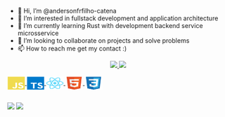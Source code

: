 - 👋 Hi, I’m @andersonfrfilho-catena
- 👀 I’m interested in fullstack development and application architecture
- 🌱 I’m currently learning Rust with development backend service microsservice
- 💞️ I’m looking to collaborate on projects and solve problems
- 📫 How to reach me get my contact :)

<div align="center">
  <a href="https://github.com/github.com/andersonfrfilho-catena">
  <img height="180em" src="https://github-readme-stats.vercel.app/api?username=andersonfrfilho-catena&show_icons=true&theme=dracula&include_all_commits=true&count_private=true"/>
  <img height="180em" src="https://github-readme-stats.vercel.app/api/top-langs/?username=andersonfrfilho-catena&layout=compact&langs_count=7&theme=dracula"/>
</div>
<div style="display: inline_block"><br>
  <img align="center" alt="Js" height="30" width="40" src="https://raw.githubusercontent.com/devicons/devicon/master/icons/javascript/javascript-plain.svg">
  <img align="center" alt="Ts" height="30" width="40" src="https://raw.githubusercontent.com/devicons/devicon/master/icons/typescript/typescript-plain.svg">
  <img align="center" alt="React" height="30" width="40" src="https://raw.githubusercontent.com/devicons/devicon/master/icons/react/react-original.svg">
  <img align="center" alt="HTML" height="30" width="40" src="https://raw.githubusercontent.com/devicons/devicon/master/icons/html5/html5-original.svg">
  <img align="center" alt="CSS" height="30" width="40" src="https://raw.githubusercontent.com/devicons/devicon/master/icons/css3/css3-original.svg">
</div>
  
  ##
  
  <div>
      <a href="https://www.linkedin.com/in/andersonfrfilho-catena/" target="_blank"><img src="https://img.shields.io/badge/-LinkedIn-%230077B5?style=for-the-badge&logo=linkedin&logoColor=white" target="_blank"></a> 
     <a href = "andersonfrfilho@gmail.com"><img src="https://img.shields.io/badge/-Gmail-%23333?style=for-the-badge&logo=gmail&logoColor=white" target="_blank"></a>
  </div>
  
<!---
andersonfrfilho-catena/andersonfrfilho-catena is a ✨ special ✨ repository because its `README.md` (this file) appears on your GitHub profile.
You can click the Preview link to take a look at your changes.
--->
